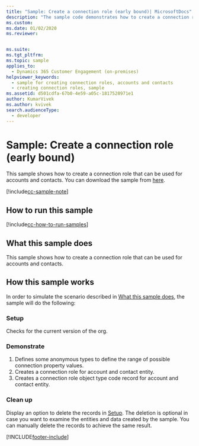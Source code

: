 ```yaml
---
title: "Sample: Create a connection role (early bound)| MicrosoftDocs"
description: "The sample code demonstrates how to create a connection role that are used for accounts and contacts."
ms.custom: 
ms.date: 01/02/2020
ms.reviewer: 


ms.suite: 
ms.tgt_pltfrm: 
ms.topic: sample
applies_to: 
  - Dynamics 365 Customer Engagement (on-premises)
helpviewer_keywords: 
  - sample for creating connection roles, accounts and contacts
  - creating connection roles, sample
ms.assetid: d501cdfa-67b0-4e59-a05c-1817528971e1
author: KumarVivek
ms.author: kvivek
search.audienceType: 
  - developer
---
```

# Sample: Create a connection role (early bound)

This sample shows how to create a connection role that can be used for accounts and contacts. You can download the sample from [here](https://github.com/Microsoft/PowerApps-Samples/tree/master/dataverse/orgsvc/CSharp/ConnectionRole).

[!include[cc-sample-note](includes/cc-sample-note.md)]

## How to run this sample

[!include[cc-how-to-run-samples](includes/cc-how-to-run-PA-samples.md)]

## What this sample does

This sample shows how to create a connection role that can be used for accounts and contacts.

## How this sample works

In order to simulate the scenario described in [What this sample does](#what-this-sample-does), the sample will do the following:

### Setup

Checks for the current version of the org.

### Demonstrate

1. Defines some anonymous types to define the range of possible connection property values.
2. Creates a connection role for account and contact entity.
3. Creates a connection role object type code record for account and contact entity.

### Clean up

Display an option to delete the records in [Setup](#setup). The deletion is optional in case you want to examine the entities and data created by the sample. You can manually delete the records to achieve the same result.

[!INCLUDE[footer-include](../../../includes/footer-banner.md)]

